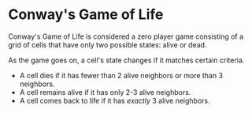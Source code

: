 # Conway's Game of Life
Conway's Game of Life is considered a zero player game consisting of a grid of cells that have only two possible states: alive or dead. 

As the game goes on, a cell's state changes if it matches certain criteria.
* A cell dies if it has fewer than 2 alive neighbors or more than 3 neighbors.
* A cell remains alive if it has only 2-3 alive neighbors.
* A cell comes back to life if it has *exactly* 3 alive neighbors.
